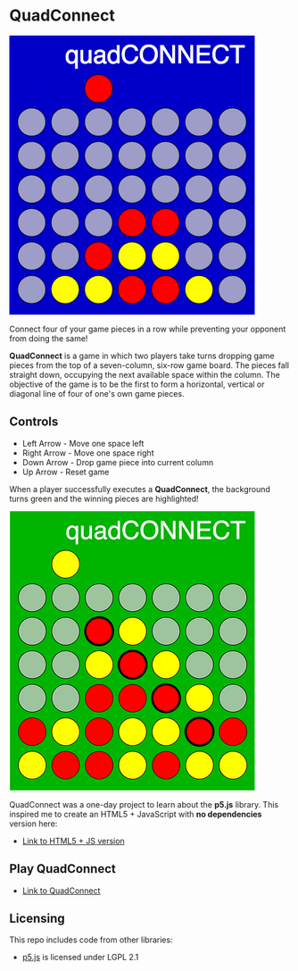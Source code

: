 # QuadConnect

![screenshot of QuadConnect](/images/QuadConnect.png)  

Connect four of your game pieces in a row while preventing your opponent from doing the same!

**QuadConnect** is a game in which two players take turns dropping game pieces from the top of a seven-column, six-row game board. The pieces fall straight down, occupying the next available space within the column. The objective of the game is to be the first to form a horizontal, vertical or diagonal line of four of one's own game pieces.

## Controls
* Left Arrow  - Move one space left
* Right Arrow - Move one space right
* Down Arrow  - Drop game piece into current column
* Up Arrow    - Reset game

When a player successfully executes a **QuadConnect**, the background turns green and the winning pieces are highlighted!

![screenshot of Winning Board](/images/QC-Winner.png)

QuadConnect was a one-day project to learn about the **p5.js** library.
This inspired me to create an HTML5 + JavaScript with **no dependencies** version here:

* [Link to HTML5 + JS version](https://github.com/flickerbits/QuadConnect-HTML5)

## Play QuadConnect

* [Link to QuadConnect](https://flickerbits.github.io/QuadConnect-p5.js/)

## Licensing

This repo includes code from other libraries:  
* [p5.js](https://github.com/processing/p5.js) is licensed under LGPL 2.1